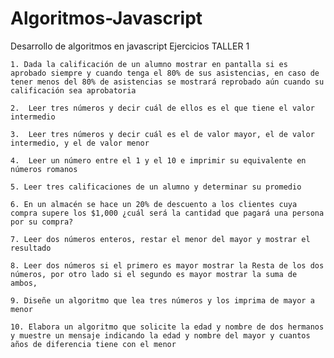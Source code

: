 # Algoritmos-Javascript
Desarrollo de algoritmos en javascript 
Ejercicios TALLER 1


    1. Dada la calificación de un alumno mostrar en pantalla si es aprobado siempre y cuando tenga el 80% de sus asistencias, en caso de tener menos del 80% de asistencias se mostrará reprobado aún cuando su calificación sea aprobatoria

    2.  Leer tres números y decir cuál de ellos es el que tiene el valor intermedio

    3.  Leer tres números y decir cuál es el de valor mayor, el de valor intermedio, y el de valor menor

    4.  Leer un número entre el 1 y el 10 e imprimir su equivalente en números romanos

    5. Leer tres calificaciones de un alumno y determinar su promedio

    6. En un almacén se hace un 20% de descuento a los clientes cuya compra supere los $1,000 ¿cuál será la cantidad que pagará una persona por su compra?

    7. Leer dos números enteros, restar el menor del mayor y mostrar el resultado

    8. Leer dos números si el primero es mayor mostrar la Resta de los dos números, por otro lado si el segundo es mayor mostrar la suma de ambos,

    9. Diseñe un algoritmo que lea tres números y los imprima de mayor a menor

    10. Elabora un algoritmo que solicite la edad y nombre de dos hermanos y muestre un mensaje indicando la edad y nombre del mayor y cuantos años de diferencia tiene con el menor
